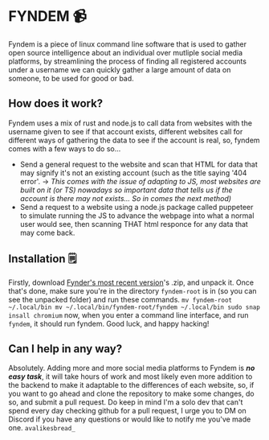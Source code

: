 # FYNDEM 📹
Fyndem is a piece of linux command line software that is used to gather open source intelligence about an individual over mutliple social media platforms, by streamlining the process of finding all registered accounts under a username we can quickly gather a large amount of data on someone, to be used for good or bad.
## How does it work?
Fyndem uses a mix of rust and node.js to call data from websites with the username given to see if that account exists, different websites call for different ways of gathering the data to see if the account is real, so, fyndem comes with a few ways to do so...
- Send a general request to the website and scan that HTML for data that may signify it's not an existing account (such as the title saying '404 error'. -> *This comes with the issue of adapting to JS, most websites are built on it (or TS) nowadays so important data that tells us if the account is there may not exists... So in comes the next method)*
- Send a request to a website using a node.js package called puppeteer to simulate running the JS to advance the webpage into what a normal user would see, then scanning THAT html responce for any data that may come back.

## Installation 🗒️
Firstly, download [Fynder's most recent version](https://github.com/YourAva/Fyndem/releases)'s .zip, and unpack it. Once that's done, make sure you're in the directory ``fyndem-root`` is in (so you can see the unpacked folder) and run these commands.
``mv fyndem-root ~/.local/bin
mv ~/.local/bin/fyndem-root/fyndem ~/.local/bin
sudo snap insall chromium``
now, when you enter a command line interface, and run ``fyndem``, it should run fyndem. Good luck, and happy hacking!

## Can I help in any way?
Absolutely. Adding more and more social media platforms to Fyndem is ***no easy task***, it will take hours of work and most likely even more addition to the backend to make it adaptable to the differences of each website, so, if you want to go ahead and clone the repository to make some changes, do so, and submit a pull request. Do keep in mind I'm a solo dev that can't spend every day checking github for a pull request, I urge you to DM on Discord if you have any questions or would like to notify me you've made one. ``avalikesbread_``

